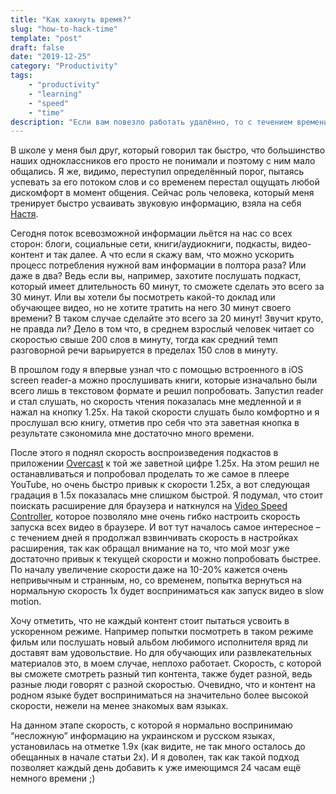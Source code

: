```yaml
---
title: "Как хакнуть время?"
slug: "how-to-hack-time"
template: "post"
draft: false
date: "2019-12-25"
category: "Productivity"
tags:
    - "productivity"
    - "learning"
    - "speed"
    - "time"
description: "Если вам повезло работать удалённо, то с течением времени вы, возможно, станете замечать за собой спад продуктивности и невозможность чётко сфокусироваться на отдельной задаче."
---
```


В школе у меня был друг, который говорил так быстро, что большинство наших одноклассников его просто не понимали и поэтому с ним мало общались. Я же, видимо, переступил определённый порог, пытаясь успевать за его потоком слов и со временем перестал ощущать любой дискомфорт в момент общения. Сейчас роль человека, который меня тренирует быстро усваивать звуковую информацию, взяла на себя [Настя](https://instagram.com/soul_constellation/).

Сегодня поток всевозможной информации льётся на нас со всех сторон: блоги, социальные сети, книги/аудиокниги, подкасты, видео-контент и так далее. А что если я скажу вам, что можно ускорить процесс потребления нужной вам информации в полтора раза? Или даже в два? Ведь если вы, например, захотите послушать подкаст, который имеет длительность 60 минут, то сможете сделать это всего за 30 минут. Или вы хотели бы посмотреть какой-то доклад или обучающее видео, но не хотите тратить на него 30 минут своего времени? В таком случае сделайте это всего за 20 минут! Звучит круто, не правда ли? Дело в том что, в среднем взрослый человек читает со скоростью свыше 200 слов в минуту, тогда как средний темп разговорной речи варьируется в пределах 150 слов в минуту.

В прошлом году я впервые узнал что с помощью встроенного в iOS screen reader-а можно прослушивать книги, которые изначально были всего лишь в текстовом формате и решил попробовать. Запустил reader и стал слушать, но скорость чтения показалась мне медленной и я нажал на кнопку 1.25x. На такой скорости слушать было комфортно и я прослушал всю книгу, отметив про себя что эта заветная кнопка в результате сэкономила мне достаточно много времени.

После этого я поднял скорость воспроизведения подкастов в приложении [Overcast](https://overcast.fm) к той же заветной цифре 1.25x. На этом решил не останавливаться и попробовал проделать то же самое в плеере YouTube, но очень быстро привык к скорости 1.25x, а вот следующая градация в 1.5x показалась мне слишком быстрой. Я подумал, что стоит поискать расширение для браузера и наткнулся на [Video Speed Controller](https://chrome.google.com/webstore/detail/video-speed-controller/nffaoalbilbmmfgbnbgppjihopabppdk), которое позволяло мне очень гибко настроить скорость запуска всех видео в браузере. И вот тут началось самое интересное – с течением дней я продолжал взвинчивать скорость в настройках расширения, так как обращал внимание на то, что мой мозг уже достаточно привык к текущей скорости и можно попробовать быстрее. По началу увеличение скорости даже на 10-20% кажется очень непривычным и странным, но, со временем, попытка вернуться на нормальную скорость 1х будет восприниматься как запуск видео в slow motion. 

Хочу отметить, что не каждый контент стоит пытаться усвоить в ускоренном режиме. Например попытки посмотреть в таком режиме фильм или послушать новый альбом любимого исполнителя вряд ли доставят вам удовольствие. Но для обучающих или развлекательных материалов это, в моем случае, неплохо работает. Скорость, с которой вы сможете смотреть разный тип контента, также будет разной, ведь разные люди говорят с разной скоростью. Очевидно, что и контент на родном языке будет восприниматься на значительно более высокой скорости, нежели на менее знакомых вам языках.

На данном этапе скорость, с которой я нормально воспринимаю “несложную” информацию на украинском и русском языках, установилась на отметке 1.9х (как видите, не так много осталось до обещанных в начале статьи 2х). И я доволен, так как такой подход позволяет каждый день добавить к уже имеющимся 24 часам ещё немного времени ;)